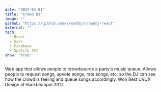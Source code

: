 ```yaml
---
date: "2017-03-01"
title: "Crowd DJ"
image: ""
github: "https://github.com/crowddj/crowddj-react"
external: ""
tech:
  - React
  - Sass
  - Firebase
  - Spotify API
show: "true"
---
```


Web app that allows people to crowdsource a party's music queue. Allows people to request songs, upvote songs, rate songs, etc. so the DJ can see how the crowd is feeling and queue songs accordingly. Won Best UI/UX Design at Hackbeanpot 2017.

